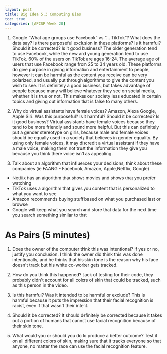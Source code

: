 ```yaml
---
layout: post
title: Big Idea 5.3 Computing Bias
toc: true
categories: [APCSP Week 20]
---
```


1. Google “What age groups use Facebook” vs “… TikTok”? What does the data say? Is there purposeful exclusion in these platforms? Is it harmful? Should it be corrected? Is it good business?
The older generation tend to use Facebook, while the new and young generation tend to use TikTok. 60% of the users on TikTok are ages 16-24. The average age of users that use Facebook range from 25 to 34 years old. These platforms do give purpose in giving information and entertainment to people, however it can be harmful as the content you receive can be very polarized, and usually put through algorithms to give the content you wish to see. It is definitely a good business, but takes advantage of people because many will believe whatever they see on social media, whether it is true or not. This makes our society less educated in certain topics and giving out information that is false to many others. 

2. Why do virtual assistants have female voices? Amazon, Alexa Google, Apple Siri. Was this purposeful? Is it harmful? Should it be corrected? Is it good business?
Virtual assistants have female voices because they tend to be more friendly and sound more helpful. But this can definitely put a gender stereotype on girls, because male and female voices should be equally used in a society that believes in gender equality. By using only female voices, it may discredit a virtual assistant if they have a male voice, making them not trust the information they give you because you think there voice isn't as appealing.

3. Talk about an algorithm that influences your decisions, think about these companies (ie FAANG - Facebook, Amazon, Apple,Netflix, Google)
- Netflix has an algorithm that shows movies and shows that you prefer watching
- TikTok uses a algorithm that gives you content that is personalized to what you want to see
- Amazon recommends buying stuff based on what you purchased last or browse
- Google will keep what you search and store that data for the next time you search something similar to that

# As Pairs (5 minutes)
1. Does the owner of the computer think this was intentional? If yes or no, justify you conclusion.
I think the owner did think this was done intentionally, and he thinks that his skin tone is the reason why his face doesn't track but his white co-worker gets tracked.

2. How do you think this happened?
Lack of testing for their code, they probably didn't account for all colors of skin that could be tracked, such as this person in the video.

3. Is this harmful? Was it intended to be harmful or exclude?
This is harmful because it puts the impression that their facial recognition is racist, even if that wasn't their intent.

4. Should it be corrected?
It should definitely be corrected because it takes out a portion of humans that cannot use facial recognition because of their skin tone.

5. What would you or should you do to produce a better outcome?
Test it on all different colors of skin, making sure that it tracks everyone so that anyone, no matter the race can use the facial recognition feature.
